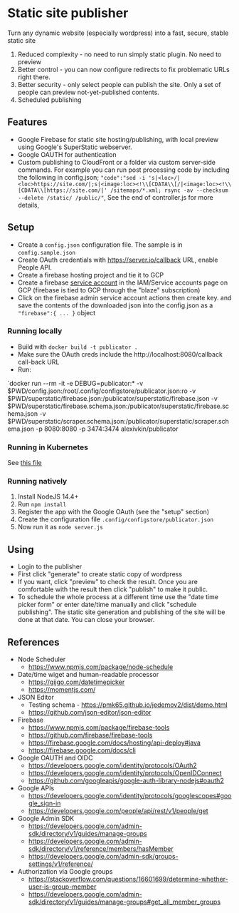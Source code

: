 # Static site publisher

Turn any dynamic website (especially wordpress) into a fast, secure, stable static site

1. Reduced complexity - no need to run simply static plugin. No need to preview
2. Better control - you can now configure redirects to fix problematic URLs right there.
3. Better security - only select people can publish the site. Only a set of people can preview not-yet-published contents.
4. Scheduled publishing

## Features

* Google Firebase for static site hosting/publishing, with local preview using Google's SuperStatic webserver.
* Google OAUTH for authentication
* Custom publishing to CloudFront or a folder via custom server-side commands. For example you can run post processing code by including the following in config.json;
`"code":"sed -i 's|<loc>/|<loc>https://site.com/|;s|<image:loc><!\\[CDATA\\[/|<image:loc><!\\[CDATA\\[https://site.com/|' /sitemaps/*.xml; rsync -av --checksum --delete /static/ /public/"`,
See the end of controller.js for more details,

## Setup

* Create a `config.json` configuration file. The sample is in `config.sample.json`
* Create OAuth credentials with https://server.io/callback URL, enable People API.
* Create a firebase hosting project and tie it to GCP
* Create a firebase [service account](https://console.cloud.google.com/iam-admin/serviceaccounts) in the IAM/Service accounts page on GCP (firebase is tied to GCP through the "blaze" subscription)
* Click on the firebase admin service account actions then create key. and save the contents of the downloaded json into the config.json as a `"firebase":{ ... }` object

### Running locally

* Build with `docker build -t publicator .`
* Make sure the OAuth creds include the http://localhost:8080/callback call-back URL
* Run:

`docker run --rm -it -e DEBUG=publicator:* -v $PWD/config.json:/root/.config/configstore/publicator.json:ro -v $PWD/superstatic/firebase.json:/publicator/superstatic/firebase.json -v $PWD/superstatic/firebase.schema.json:/publicator/superstatic/firebase.schema.json -v $PWD/superstatic/scraper.schema.json:/publicator/superstatic/scraper.schema.json -p 8080:8080 -p 3474:3474  alexivkin/publicator

### Running in Kubernetes

See [this file](KUBERNETES.md)

### Running natively

1. Install NodeJS 14.4+
2. Run `npm install`
3. Register the app with the Google OAuth (see the "setup" section)
4. Create the configuration file `.config/configstore/publicator.json`
5. Now run it as `node server.js`

## Using

* Login to the publisher
* First click "generate" to create static copy of wordpress
* If you want, click "preview" to check the result. Once you are comfortable with the result then click "publish" to make it public.
* To schedule the whole process at a different time use the "date time picker form" or enter date/time manually and click "schedule publishing". The static site generation and publishing of the site will be done at that date. You can close your browser.

## References

* Node Scheduler
    * https://www.npmjs.com/package/node-schedule
* Date/time wiget and human-readable processor
    * https://gijgo.com/datetimepicker
    * https://momentjs.com/
* JSON Editor
    * Testing schema - https://pmk65.github.io/jedemov2/dist/demo.html
    * https://github.com/json-editor/json-editor
* Firebase
    * https://www.npmjs.com/package/firebase-tools
    * https://github.com/firebase/firebase-tools
    * https://firebase.google.com/docs/hosting/api-deploy#java
    * https://firebase.google.com/docs/cli
* Google OAUTH and OIDC
    * https://developers.google.com/identity/protocols/OAuth2
    * https://developers.google.com/identity/protocols/OpenIDConnect
    * https://github.com/googleapis/google-auth-library-nodejs#oauth2
* Google APIs
    * https://developers.google.com/identity/protocols/googlescopes#google_sign-in
    * https://developers.google.com/people/api/rest/v1/people/get
* Google Admin SDK
    * https://developers.google.com/admin-sdk/directory/v1/guides/manage-groups
    * https://developers.google.com/admin-sdk/directory/v1/reference/members/hasMember
    * https://developers.google.com/admin-sdk/groups-settings/v1/reference/
* Authorization via Google groups
    * https://stackoverflow.com/questions/16601699/determine-whether-user-is-group-member
    * https://developers.google.com/admin-sdk/directory/v1/guides/manage-groups#get_all_member_groups
